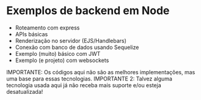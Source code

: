 # Exemplos de backend em Node
- Roteamento com express
- APIs básicas
- Renderização no servidor (EJS/Handlebars)
- Conexão com banco de dados usando Sequelize
- Exemplo (muito) básico com JWT
- Exemplo (e projeto) com websockets

IMPORTANTE: Os códigos aqui não são as melhores implementações, mas uma base para essas tecnologias.
IMPORTANTE 2: Talvez alguma tecnologia usada aqui já não receba mais suporte e/ou esteja desatualizada!
